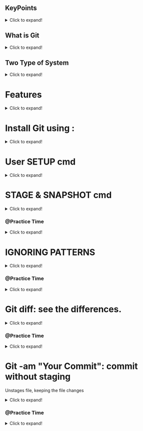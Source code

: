## KeyPoints
<details>
  <summary>Click to expand!</summary>
 
- Pull : 
 getting file, Data from server into our System/Locally
 
- Push : 
 Send/Tranfer My file/Data to main server or main Presental Location/Server/Repo.
</details>


## What is Git
<details>
  <summary>Click to expand!</summary>
Git is a free, open-source version control software. It was created by Linus Torvalds in 2005. 
-This tool is a version control system that was initially developed to work with several developers on the Linux kernel.
-It takes Snapshot of the changes.
</details>

## Two Type of System 
<details>
  <summary>Click to expand!</summary>
 Centralized and Distributed
 
### Centralized :

Cons: Only One Repo available for everyone, If you change anything that will affect the whole repo, No any personal old cahange record.

### Distributed : 

Pros: -Every one can clone main Repo, That clones repo, makes his/her own personal repo. 
When he want to do any chanage in the local repo, that change will not affact main/prasental repo with permit the Ower of the presental repo.
-Having all his/her personal old cahange record.
-Everyone having Whole project that he cloned.

Available tools for mangesning free Git use : Github, GitLab, GitBucket
</details>

# Features
<details>
  <summary>Click to expand!</summary>
 
## SnapShoot: 

It takes the snapshoot of the changes. like a photo shoot


## CheckSum : 

CheckSum is a techqun to see our data tranfer protected or un protected. Every Data/File having own diffrent CheckSum in the form of String. 
</details>

# Install Git using : 
<details>
  <summary>Click to expand!</summary>
INSTALLATION & GUIS
 
With platform specific installers for Git, GitHub also provides the 
ease of staying up-to-date with the latest releases of the command 
line tool while providing a graphical user interface for day-to-day 
interaction, review, and repository synchronization.
 
Visit offical site: https://git-scm.com/downloads 
 
GitHub for Windows
 
htps://windows.github.com
 
GitHub for Mac
 
htps://mac.github.com
 
For Linux and Solaris platforms, the latest release is available on 
 
the official Git web site.
 
Git for All Platforms
 
htp://git-scm.com


If you already have Git installed, you can get the latest development version via Git itself: 
``` git clone https://github.com/git/git ```
</details>
 

# User SETUP cmd
<details>
  <summary>Click to expand!</summary>

Configuring user information used across all local repositories

``` git config --global user.name “[firstname lastname]” ```

set a name that is identifiable for credit when review version history

``` git config --global user.email “[valid-email]” ```

set an email address that will be associated with each history marker

``` git config --global color.ui auto ```

set automatic command line coloring for Git for easy reviewing

</details>

# STAGE & SNAPSHOT cmd

<details>
 Lev.1 <summary>Click to expand! </summary>
 
``` Git Status ```
// is used to check the sitution of the repo. or workload.

``` Git init ```
// is used to initialized/create repo. of  your folder in '.git' hidden folder.

``` Git add --a ``` OR ``` Git add . ``` OR ``` Git add FileName.Txt ```
// is used to add the file from Working Directory to Stagging Area

 ``` Git commit -m "Commit Title" ``` 
// used to commit your changes, or to send files from Stagging Area to Repo.

 ``` Git log ```
// to see the all changes detial, Who had, DateTime, UserName....

</details>

### @Practice Time 


<details>
  <summary>Click to expand!</summary>
 
How to implement git in our project.
 
### Step-1 initialization

- Open Git Bash in your working Dir. using Right click on the folder and select Git Bash.

- type ``` git status ``` & hit the enter 

- output ``` fatal: not a git repository (or any of the parent directories): .git ```

its means there is no any git initialized.

- type ``` git init ```

- output ``` Initialized empty Git repository in D:/Learn/Git/.git/ ```

now your working directory have a git file.

- type ``` git status ``` & hit the enter 

-output (I have 4 file in my demo project)

``` On branch master

No commits yet

Untracked files:
  (use "git add <file>..." to include in what will be committed)
        ExcleFile.xlsx
        NoteFile.txt
        WordFile.docx
        new%file.txt

nothing added to commit but untracked files present (use "git add" to track)
 ```
 
 ## Step-2 Add file from Working Dir to Stagging Area.

- type ``` git add . ``` & hit the enter // if you want to add all file or spacific you can use ``` . ``` Or ``` --a ``` OR ``` NoteFile.txt ```

- type ``` git status ``` & hit the enter 

output

``` 
On branch master

No commits yet

Changes to be committed:
  (use "git rm --cached <file>..." to unstage)
        new file:   ExcleFile.xlsx
        new file:   NoteFile.txt
        new file:   WordFile.docx
        new file:   new%file.txt

```
Color Diffrance Red to Green (Red means Your file is tracking not in Stagging area. or Unmodify & Green Means you file is add into Stagging area with Modiifide)

### Step-2 Commit your file

- type ``` git commit -m "First Commit" ``` & hit the enter 

- output

```
[master (root-commit) 9c6946c] first Commit
 4 files changed, 0 insertions(+), 0 deletions(-)
 create mode 100644 ExcleFile.xlsx
 create mode 100644 NoteFile.txt
 create mode 100644 WordFile.docx
 create mode 100644 new%file.txt
```

- type ``` git status ``` & hit the enter 

- output 

``` 
On branch master
nothing to commit, working tree clean

```

Congrats you have successfully implement git in your project.

## Step-4 See the Commit information

- type ``` git log ``` & hit the enter 

- output

```
Author: Dushyant Singh <dushyantsinghxxxxx@gmail.com>
Date:   Fri Aug 27 03:38:59 2021 +0530

    first Commit

```

XXXXXXXXX End of Praticle  XXXXXXXXX
</details>
  
# IGNORING PATTERNS
<details>
  <summary>Click to expand!</summary>
 
Preventing unintentional staging or commiting of files

``` 
logs/
*.notes
pattern*/
``` 
Save a file with desired paterns as .gitignore with either direct string
matches or wildcard globs.
  
``` git config --global core.excludesfile [file] ```
  
  system wide ignore pattern for all local repositories
</details>
 
 ### @Practice Time 


<details>
  <summary>Click to expand!</summary>
 
How to implement .gitignore in our git project.
 
### Step-1 initialization

- Open Git Bash in your working Dir. using Right click on the folder and select Git Bash.

- type ``` git status ``` & hit the enter 

- output ``` fatal: not a git repository (or any of the parent directories): .git ```

its means there is no any git initialized.

- type ``` git init ```

- output ``` Initialized empty Git repository in D:/Learn/Git/.git/ ```

now your working directory have a git file.

- type ``` git status ``` & hit the enter 

-output (I have 4 file in my demo project)

``` On branch master

No commits yet

Untracked files:
  (use "git add <file>..." to include in what will be committed)
        ExcleFile.xlsx
        NoteFile.txt
        WordFile.docx
        new%file.txt

nothing added to commit but untracked files present (use "git add" to track)
 ```
## Step-2 Add file a new file, In my case i create a .log file in my project.
 
 ``` touch system.log ``` // this command is used to create a file
## Step-2.0 check status
 ``` git status ```

 output 
 
 ```
 $ git status
On branch master
Untracked files:
  (use "git add <file>..." to include in what will be committed)
        system.log

nothing added to commit but untracked files present (use "git add" to track)
```
 
## Step-3 Create a .gitignore file
 
  ``` touch .gitignore ``` // this command is used to create a .gitignore file

 ## Step-3.0 check status
 ``` git status ```

 output 
 
 ```
$ git status
On branch master
Untracked files:
  (use "git add <file>..." to include in what will be committed)
        .gitignore
        system.log

nothing added to commit but untracked files present (use "git add" to track)
``` 
## Step-4 Add file name or dir name that you want to untrack or unuse in git
 
 -Open .gitignore file in any text editior and type the file or dir name
 
 - as file name : ``` system.log ```
 - as dir name : ``` dir_name/ ```
 - as a extension : ``` *.log ```
 
 -if you want to track only one dir.
 - as sub dir : ``` /dir/ ```
 - as dir : ``` assets/dir/ ```  & save the file


 ## Step-3.0 check status
 ``` git status ```

 output 
 
 ```
$ git status
On branch master
Untracked files:
  (use "git add <file>..." to include in what will be committed)
        .gitignore

nothing added to commit but untracked files present (use "git add" to track)
```
 
## Step-5 Add file from working dir to Stagging Area.
- type ``` git add . ``` & hit the enter // if you want to add all file or spacific you can use ``` . ``` Or ``` --a ``` OR ``` NoteFile.txt ```

- type ``` git status ``` & hit the enter 

output

``` 
$ git status
On branch master
Changes to be committed:
  (use "git restore --staged <file>..." to unstage)
        new file:   .gitignore
```
 
Color Diffrance Red to Green (Red means Your file is tracking not in Stagging area. or Unmodify & Green Means you file is add into Stagging area with Modiifide)

### Step-6 Commit your file

- type ``` git commit -m "First Commit" ``` & hit the enter 

- output

```
$ git commit -m "first commit"
[master (root-commit) 90899bd] first commit
 5 files changed, 283 insertions(+)
 create mode 100644 .gitignore
 create mode 100644 ExcleFile.xlsx
 create mode 100644 NoteFile.txt
 create mode 100644 WordFile.docx
 create mode 100644 new%file.txt

```

- type ``` git status ``` & hit the enter 

- output 

``` 
$ git status
On branch master
nothing to commit, working tree clean
```

Congrats you have successfully implemented .gitignore in your git project.

## Step-4 See the Commit information

- type ``` git log ``` & hit the enter 

- output

```
commit 90899bd4d21271b67f75743c5d17e9e11b5fcfa5 (HEAD -> master)
Author: Dushyant Singh <dushyantsinghxxxxx@gmail.com>
Date:   Fri Aug 27 18:12:17 2021 +0530

    first commit


```

XXXXXXXXX End of Praticle  XXXXXXXXX
</details>
 
  # Git diff: see the differences.
<details>
  <summary>Click to expand!</summary>
 
 ``` git diff``` 

diff of what is changed but not staged OR see diff between tracked and staged

``` git diff --staged ``` 

diff of what is staged but not yet committed OR see diff between staged and committed 

</details>
  
 
  ### @Practice Time 


<details>
<summary>Click to expand!</summary>
 
How to implement .diff in our git project.
 
### Step-1.0 initialization

- Open Git Bash in your working Dir. using Right click on the folder and select Git Bash.

- type ``` git status ``` & hit the enter 

- output ``` fatal: not a git repository (or any of the parent directories): .git ```

its means there is no any git initialized.

- type ``` git init ```

- output ``` Initialized empty Git repository in D:/Learn/Git/.git/ ```

now your working directory have a git file.

- type ``` git status ``` & hit the enter 

-output (I have 4 file in my demo project)

``` On branch master

No commits yet

Untracked files:
  (use "git add <file>..." to include in what will be committed)
        .gitignore
        ExcleFile.xlsx
        WordFile.docx
        new%file.txt
        system.log

nothing added to commit but untracked files present (use "git add" to track)

 ```

## Step-1.1  Add file from working dir to Stagging Area.

- type ``` git add . ``` & hit the enter // if you want to add all file or spacific you can use ``` . ``` Or ``` --a ``` OR ``` NoteFile.txt ```

- type ``` git status ``` & hit the enter 

output
 
 ```
On branch master

No commits yet

Changes to be committed:
  (use "git rm --cached <file>..." to unstage)
        new file:   .gitignore
        new file:   ExcleFile.xlsx
        new file:   WordFile.docx
        new file:   new%file.txt
        new file:   system.log
```
 
### Step-1.2 Commit your file

- type ``` git commit -m "First Commit" ``` & hit the enter 

- output
 
 ```
[master (root-commit) 326e677] First Commit
 5 files changed, 191 insertions(+)
 create mode 100644 .gitignore
 create mode 100644 ExcleFile.xlsx
 create mode 100644 NoteFile.txt
 create mode 100644 WordFile.docx
 create mode 100644 new%file.txt

```
- type ``` git status ``` & hit the enter 

- output 

``` 
On branch master
nothing to commit, working tree clean
```
  

 ## Step-3.0 check status
 ``` git status ```

 output 
 
 ```
$ git status
On branch master
Untracked files:
  (use "git add <file>..." to include in what will be committed)
        .gitignore

nothing added to commit but untracked files present (use "git add" to track)
```
  
## Step-4 See Diff (Tacked VS Staged)
Do some changes in any file, In my case, I want to do some chnge in the file NewFile.txt.
  
-Now, Open File "NewFile.txt" in any TextEditor.
  
- I'm writing "This file content has been changed!!. " and save the file.
  
``` git diff ``` & hit the enter
  
output
``` 
  
diff --git a/NoteFile.txt b/NoteFile.txt
index 6c229d8..f88df25 100644
--- a/NoteFile.txt
+++ b/NoteFile.txt
@@ -136,9 +136,9 @@ dUSHYANTsINGH

-My First Name is Dushyant


+My Full Name is Dushyant Singh

```
  ``` --- a/NoteFile.txt ``` means something has been deleted in the file
 ``` +++ b/NoteFile.txt ``` means something has been added in the file
  
 ``` -My First Name is Dushyant ```  Minus(-) sign denote delete, so this line has been deleted in the file First
 ``` +My Full Name is Dushyant Singh  ``` plus(+) sign denote delete, so this line has been added in the file First
 
 This diffracnes between Tracked and Staged file,
  
  
## Step-4 See Diff (Staged VS Commited)
  
``` git diff --staged ``` & hit the enter
  
output
``` 

```
  Null output means there is no diffrance between staged and commited file.
 
## Step-5 commit the earlier change
``` git add . ``` or your can give your perticulae file name ``` git add NewFile.txt ``` & hti the enter

See the diffrance before commiting
``` git diff --staged ``` & hit the enter

  output
  ```
  diff --git a/NoteFile.txt b/NoteFile.txt
index f88df25..f464f91 100644
--- a/NoteFile.txt
+++ b/NoteFile.txt
@@ -138,7 +138,7 @@ dUSHYANTsINGH


-My First Name is Dushyant
+My Full Name is Dushyant Singh

```
  
``` --- a/NoteFile.txt ``` means something has been deleted in the file
  
 ``` +++ b/NoteFile.txt ``` means something has been added in the file
  
 ``` -My First Name is Dushyant ```  Minus(-) sign denote delete, so this line has been deleted in the file First
  
 ``` +My Full Name is Dushyant Singh ``` plus(+) sign denote delete, so this line has been added in the file First
 
  
  
  ``` git commit -m "Second commit" ``` & hit the enter  

  output
  
  ```
 [master decdf92] Second commit
 1 file changed, 1 insertion(+), 1 deletion(-)
```
  xxxxxxxxxx END OF PRACTICE XXXXXXXXX
  
</details>


# Git -am "Your Commit": commit without staging

Unstages file, keeping the file changes
  
<details>
 Lev.1 <summary>Click to expand! </summary>
 
``` Git -a -m "commit message” ``` OR ``` Git -am "commit message" //Unstages file, keeping the file changes
  
Note: This command only used for already tracked file not for new untracked file. Once you need to track the file.
</details>

### @Practice Time 


<details>
  <summary>Click to expand!</summary>
 
How to implement commit changes with without stagging in our project.

### Step-1.0 initialization

- Open Git Bash in your working Dir. using Right click on the folder and select Git Bash.

- type ``` git status ``` & hit the enter 

- output ``` fatal: not a git repository (or any of the parent directories): .git ```

its means there is no any git initialized.

- type ``` git init ```

- output ``` Initialized empty Git repository in D:/Learn/Git/.git/ ```

now your working directory have a git file.

- type ``` git status ``` & hit the enter 

-output (I have 4 file in my demo project)

``` On branch master

No commits yet

Untracked files:
  (use "git add <file>..." to include in what will be committed)
        .gitignore
        ExcleFile.xlsx
        NoteFile.txt
        WordFile.docx
        new%file.txt

nothing added to commit but untracked files present (use "git add" to track)
 ```
 
 ## Step-1.1 Add file from Working Dir to Stagging Area.

- type ``` git add . ``` & hit the enter // if you want to add all file or spacific you can use ``` . ``` Or ``` --a ``` OR ``` NoteFile.txt ```

- type ``` git status ``` & hit the enter 

output

``` 
On branch master

No commits yet

Changes to be committed:
  (use "git rm --cached <file>..." to unstage)
        new file:  .gitignore
        new file:   ExcleFile.xlsx
        new file:   NoteFile.txt
        new file:   WordFile.docx
        new file:   new%file.txt

```
Color Diffrance Red to Green (Red means Your file is tracking not in Stagging area. or Unmodify & Green Means you file is add into Stagging area with Modiifide)

### Step-1.2 Commit your file

- type ``` git commit -m "First Commit" ``` & hit the enter 

- output

```
[master (root-commit) 9c6946c] first Commit
 4 files changed, 0 insertions(+), 0 deletions(-)
 create mode 100644 .gitignore
 create mode 100644 ExcleFile.xlsx
 create mode 100644 NoteFile.txt
 create mode 100644 WordFile.docx
 create mode 100644 new%file.txt
```

- type ``` git status ``` & hit the enter 

- output 

``` 
On branch master
nothing to commit, working tree clean

```

Do some changes in any file, In my case, I want to do some chnge in the file NewFile.txt.
  
-Now, Open File "NewFile.txt" in any TextEditor.
  
- I'm writing "This is Dushyant Singh." and save the file.
  

## Step-2 Use git -am "commit message" cmd
- type ``` git -am "Second Commit ``` & hit the enter 

- output

```
[master b9241af] Second Commit
 1 file changed, 2 insertions(+), 1 deletion(-)

```
- type ``` git status ``` & hit the enter 

- output 

``` 
On branch master
nothing to commit, working tree clean

```

XXXXXXXXX End of Praticle  XXXXXXXXX
- type ``` git status ``` & hit the enter 

- output 

``` 
On branch master
nothing to commit, working tree clean

```- type ``` git status ``` & hit the enter 

- output 

``` 
On branch master
nothing to commit, working tree clean

```- type ``` git status ``` & hit the enter 

- output 

``` 
On branch master
nothing to commit, working tree clean

```- type ``` git status ``` & hit the enter 

- output 

``` 
On branch master
nothing to commit, working tree clean

```
  
 
  
